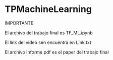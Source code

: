 # TPMachineLearning

IMPORTANTE

El archivo del trabajo final es TF_ML.ipynb


El link del video sen encuentra en Link.txt


El archivo Informe.pdf es el paper del trabajo final
